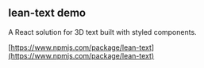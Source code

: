 ## lean-text demo

A React solution for 3D text built with styled components.

[https://www.npmjs.com/package/lean-text](https://www.npmjs.com/package/lean-text)
